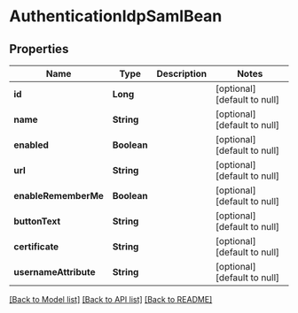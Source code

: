 # AuthenticationIdpSamlBean
## Properties

| Name | Type | Description | Notes |
|------------ | ------------- | ------------- | -------------|
| **id** | **Long** |  | [optional] [default to null] |
| **name** | **String** |  | [optional] [default to null] |
| **enabled** | **Boolean** |  | [optional] [default to null] |
| **url** | **String** |  | [optional] [default to null] |
| **enableRememberMe** | **Boolean** |  | [optional] [default to null] |
| **buttonText** | **String** |  | [optional] [default to null] |
| **certificate** | **String** |  | [optional] [default to null] |
| **usernameAttribute** | **String** |  | [optional] [default to null] |

[[Back to Model list]](../README.md#documentation-for-models) [[Back to API list]](../README.md#documentation-for-api-endpoints) [[Back to README]](../README.md)

